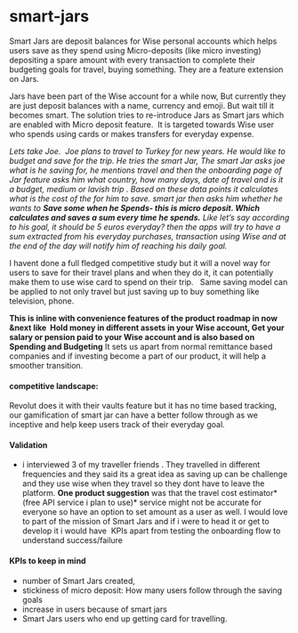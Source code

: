 # smart-jars
Smart Jars are deposit balances for Wise personal accounts which helps users save as they spend using Micro-deposits (like micro investing)  depositing a spare amount with every transaction to complete their budgeting goals for travel, buying something. They are a feature extension on Jars.

Jars have been part of the Wise account for a while now, But currently they are just deposit balances with a name, currency and emoji. But wait till it becomes smart. The solution tries to re-introduce Jars as Smart jars which are enabled with Micro deposit feature.  It is targeted towards Wise user who spends using cards or makes transfers for everyday expense.


*Lets take Joe.  Joe plans to travel to Turkey for new years. He would like to budget and save for the trip. 
He tries the smart Jar, The smart Jar asks joe what is he saving for, he mentions travel and then the onboarding page of Jar feature asks him what country, how many days, date of travel and is it a budget, medium or lavish trip . Based on these data points it calculates what is the cost of the for him to save. 
smart jar then asks him whether he wants to __Save some when he Spends- this is micro deposit. Which calculates and saves a sum every time he spends.__ Like let’s say according to his goal, it should be 5 euros everyday? then the apps will try to have a sum extracted from his everyday purchases, transaction using Wise and at the end of the day will notify him of reaching his daily goal.* 

I havent done a full fledged competitive study but it will a novel way for users to save for their travel plans and when they do it, it can potentially make them to use wise card to spend on their trip.   Same saving model can be applied to not only travel but just saving up to buy something like television, phone.

__This is inline with convenience features of the product roadmap in now &next like   Hold money in different assets in
your Wise account, Get your salary or pension paid to your Wise account and is also based on Spending and Budgeting__
It sets us apart from normal remittance based companies and if investing become a part of our product, it will help a smoother transition.

#### competitive landscape:
Revolut does it with their vaults feature but it has no time based tracking, our gamification of smart jar can have a better follow through as we inceptive and help keep users track of their everyday goal.


#### Validation 
- i interviewed 3 of my traveller friends . They travelled in different frequencies and they said its a great idea as saving up can be challenge and they use wise when they travel so they dont have to leave the platform. __One product suggestion__ was that the travel cost estimator*(free API service i plan to use)* service might not be accurate for everyone so have an option to set amount as a user as well.
I would love to part of the mission of Smart Jars and if i were to head it or get to develop it i would have  KPIs apart from testing the onboarding flow to understand success/failure 
 
#### KPIs to keep in mind
- number of Smart Jars created, 
- stickiness of micro deposit: How many users follow through the saving goals
- increase in users because of smart jars
- Smart Jars users who end up getting card for travelling.

